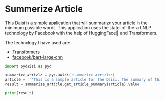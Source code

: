 # Summerize Article

This Daisi is a simple application that will summarize your article in the minimum possible words. This application uses the state-of-the-art NLP technology by Facebook with the help of HuggingFace🤗 and Transformers.

The technology I have used are:
* [Transformers](https://github.com/huggingface/transformers)
* [facebook/bart-large-cnn](https://huggingface.co/facebook/bart-large-cnn)

```python
import pydaisi as pyd

summerize_article = pyd.Daisi('Summerize Article')
article = '''This is a sample article for the Daisi. The summary of this article is generated using Facebook's BERT Large CNN model. The Daisi is developed using Hugging Face.'''
result = summerize_article.get_article_summary(article).value

print(result)
```